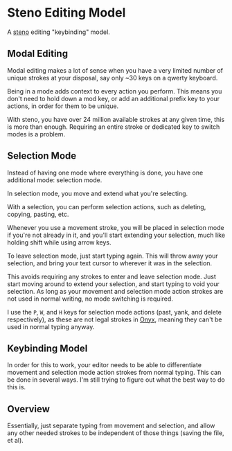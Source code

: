 # Steno Editing Model

A [steno](steno.md) editing "keybinding" model.

## Modal Editing

Modal editing makes a lot of sense when you have a very limited number of unique strokes at your disposal, say only ~30 keys on a qwerty keyboard.

Being in a mode adds context to every action you perform. This means you don't need to hold down a mod key, or add an additional prefix key to your actions, in order for them to be unique.

With steno, you have over 24 million available strokes at any given time, this is more than enough. Requiring an entire stroke or dedicated key to switch modes is a problem.

## Selection Mode

Instead of having one mode where everything is done, you have one additional mode: selection mode.

In selection mode, you move and extend what you're selecting.

With a selection, you can perform selection actions, such as deleting, copying, pasting, etc.

Whenever you use a movement stroke, you will be placed in selection mode if you're not already in it, and you'll start extending your selection, much like holding shift while using arrow keys.

To leave selection mode, just start typing again. This will throw away your selection, and bring your text cursor to wherever it was in the selection.

This avoids requiring any strokes to enter and leave selection mode. Just start moving around to extend your selection, and start typing to void your selection. As long as your movement and selection mode action strokes are not used in normal writing, no mode switching is required.

I use the `P`, `W`, and `H` keys for selection mode actions (past, yank, and delete respectively), as these are not legal strokes in [Onyx](onyx.md), meaning they can't be used in normal typing anyway.

## Keybinding Model

In order for this to work, your editor needs to be able to differentiate movement and selection mode action strokes from normal typing. This can be done in several ways. I'm still trying to figure out what the best way to do this is.

## Overview

Essentially, just separate typing from movement and selection, and allow any other needed strokes to be independent of those things (saving the file, et al).
